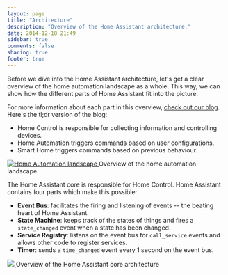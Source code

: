 ```yaml
---
layout: page
title: "Architecture"
description: "Overview of the Home Assistant architecture."
date: 2014-12-18 21:49
sidebar: true
comments: false
sharing: true
footer: true
---
```


Before we dive into the Home Assistant architecture, let's get a clear overview of the home automation landscape as a whole. This way, we can show how the different parts of Home Assistant fit into the picture.

For more information about each part in this overview, <a href='/blog/2014/12/26/home-control-home-automation-and-the-smart-home/'>check out our blog</a>. Here's the tl;dr version of the blog:

 * Home Control is responsible for collecting information and controlling devices.
 * Home Automation triggers commands based on user configurations.
 * Smart Home triggers commands based on previous behaviour.

<p class='img'>
  <a href='{{site_root}}/images/architecture/home_automation_landscape.png' name='landscape'>
    <img alt='Home Automation landscape'
         src='{{site_root}}/images/architecture/home_automation_landscape.png' />
  </a>
  Overview of the home automation landscape
</p>

The Home Assistant core is responsible for Home Control. Home Assistant contains four parts which make this possible:

 * **Event Bus**: facilitates the firing and listening of events -- the beating heart of Home Assistant.
 * **State Machine**: keeps track of the states of things and fires a `state_changed` event when a state has been changed.
 * **Service Registry**: listens on the event bus for `call_service` events and allows other code to register services.
 * **Timer**: sends a `time_changed` event every 1 second on the event bus.

<p class='img'>
  <a href='/images/architecture/ha_architecture.png' name='architecture'>
    <img src='/images/architecture/ha_architecture.png' />
  </a>
  Overview of the Home Assistant core architecture
</p>
